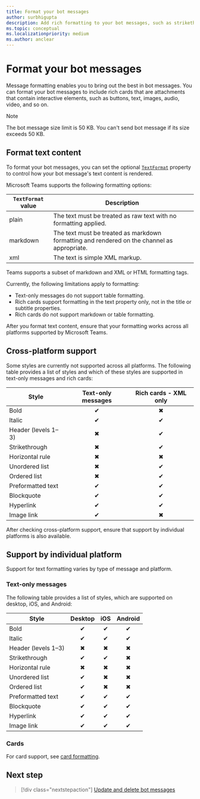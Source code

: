 ```yaml
---
title: Format your bot messages
author: surbhigupta
description: Add rich formatting to your bot messages, such as strikethrough, ordered and unordered list, hyperlink, image link, and more.
ms.topic: conceptual
ms.localizationpriority: medium
ms.author: anclear
---
```

# Format your bot messages

Message formatting enables you to bring out the best in bot messages. You can format your bot messages to include rich cards that are attachments that contain interactive elements, such as buttons, text, images, audio, video, and so on.

> [!NOTE]
> The bot message size limit is 50 KB. You can't send bot message if its size exceeds 50 KB.

## Format text content

To format your bot messages, you can set the optional [`TextFormat`](/bot-framework/dotnet/bot-builder-dotnet-create-messages#customizing-a-message) property to control how your bot message's text content is rendered.

Microsoft Teams supports the following formatting options:

| `TextFormat` value | Description |
| --- | --- |
| plain | The text must be treated as raw text with no formatting applied.|
| markdown | The text must be treated as markdown formatting and rendered on the channel as appropriate. |
| xml | The text is simple XML markup. |

Teams supports a subset of markdown and XML or HTML formatting tags.

Currently, the following limitations apply to formatting:

* Text-only messages do not support table formatting.
* Rich cards support formatting in the text property only, not in the title or subtitle properties.
* Rich cards do not support markdown or table formatting.

After you format text content, ensure that your formatting works across all platforms supported by Microsoft Teams.

## Cross-platform support

Some styles are currently not supported across all platforms. The following table provides a list of styles and which of these styles are supported in text-only messages and rich cards:

| Style                     | Text-only messages | Rich cards - XML only |
| ---                       | :---: | :---: |
| Bold                      | ✔ | ✖ |
| Italic                    | ✔ | ✔ |
| Header (levels 1&ndash;3) | ✖ | ✔ |
| Strikethrough             | ✖ | ✔ |
| Horizontal rule           | ✖ | ✖ |
| Unordered list            | ✖ | ✔ |
| Ordered list              | ✖ | ✔ |
| Preformatted text         | ✔ | ✔ |
| Blockquote                | ✔ | ✔ |
| Hyperlink                 | ✔ | ✔ |
| Image link                | ✔ | ✖ |

After checking cross-platform support, ensure that support by individual platforms is also available.

## Support by individual platform

Support for text formatting varies by type of message and platform.

### Text-only messages

The following table provides a list of styles, which are supported on desktop, iOS, and Android:

| Style                     | Desktop | iOS | Android |
| ---                       | :---: | :---: | :---: |
| Bold                      | ✔ | ✔ | ✔ |
| Italic                    | ✔ | ✔ | ✔ |
| Header (levels 1&ndash;3) | ✖ | ✖ | ✖ |
| Strikethrough             | ✔ | ✔ | ✖ |
| Horizontal rule           | ✖ | ✖ | ✖ |
| Unordered list            | ✔ | ✖ | ✖ |
| Ordered list              | ✔ | ✖ | ✖ |
| Preformatted text         | ✔ | ✔ | ✔ |
| Blockquote                | ✔ | ✔ | ✔ |
| Hyperlink                 | ✔ | ✔ | ✔ |
| Image link                | ✔ | ✔ | ✔ |

### Cards

For card support, see [card formatting](~/task-modules-and-cards/cards/cards-format.md).

## Next step

> [!div class="nextstepaction"]
> [Update and delete bot messages](~/bots/how-to/update-and-delete-bot-messages.md)
